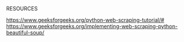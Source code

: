 RESOURCES

https://www.geeksforgeeks.org/python-web-scraping-tutorial/#
https://www.geeksforgeeks.org/implementing-web-scraping-python-beautiful-soup/
